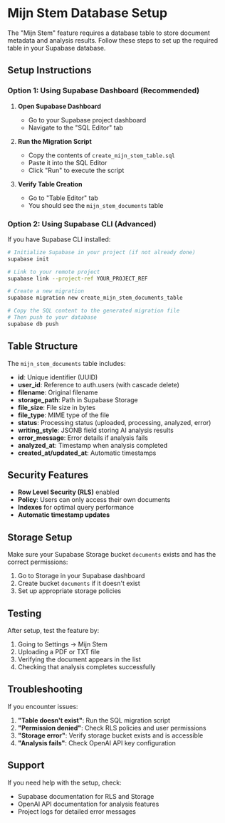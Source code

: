 # Mijn Stem Database Setup

The "Mijn Stem" feature requires a database table to store document metadata and analysis results. Follow these steps to set up the required table in your Supabase database.

## Setup Instructions

### Option 1: Using Supabase Dashboard (Recommended)

1. **Open Supabase Dashboard**
   - Go to your Supabase project dashboard
   - Navigate to the "SQL Editor" tab

2. **Run the Migration Script**
   - Copy the contents of `create_mijn_stem_table.sql`
   - Paste it into the SQL Editor
   - Click "Run" to execute the script

3. **Verify Table Creation**
   - Go to "Table Editor" tab
   - You should see the `mijn_stem_documents` table

### Option 2: Using Supabase CLI (Advanced)

If you have Supabase CLI installed:

```bash
# Initialize Supabase in your project (if not already done)
supabase init

# Link to your remote project
supabase link --project-ref YOUR_PROJECT_REF

# Create a new migration
supabase migration new create_mijn_stem_documents_table

# Copy the SQL content to the generated migration file
# Then push to your database
supabase db push
```

## Table Structure

The `mijn_stem_documents` table includes:

- **id**: Unique identifier (UUID)
- **user_id**: Reference to auth.users (with cascade delete)
- **filename**: Original filename
- **storage_path**: Path in Supabase Storage
- **file_size**: File size in bytes
- **file_type**: MIME type of the file
- **status**: Processing status (uploaded, processing, analyzed, error)
- **writing_style**: JSONB field storing AI analysis results
- **error_message**: Error details if analysis fails
- **analyzed_at**: Timestamp when analysis completed
- **created_at/updated_at**: Automatic timestamps

## Security Features

- **Row Level Security (RLS)** enabled
- **Policy**: Users can only access their own documents
- **Indexes** for optimal query performance
- **Automatic timestamp updates**

## Storage Setup

Make sure your Supabase Storage bucket `documents` exists and has the correct permissions:

1. Go to Storage in your Supabase dashboard
2. Create bucket `documents` if it doesn't exist
3. Set up appropriate storage policies

## Testing

After setup, test the feature by:

1. Going to Settings → Mijn Stem
2. Uploading a PDF or TXT file
3. Verifying the document appears in the list
4. Checking that analysis completes successfully

## Troubleshooting

If you encounter issues:

1. **"Table doesn't exist"**: Run the SQL migration script
2. **"Permission denied"**: Check RLS policies and user permissions
3. **"Storage error"**: Verify storage bucket exists and is accessible
4. **"Analysis fails"**: Check OpenAI API key configuration

## Support

If you need help with the setup, check:
- Supabase documentation for RLS and Storage
- OpenAI API documentation for analysis features
- Project logs for detailed error messages
